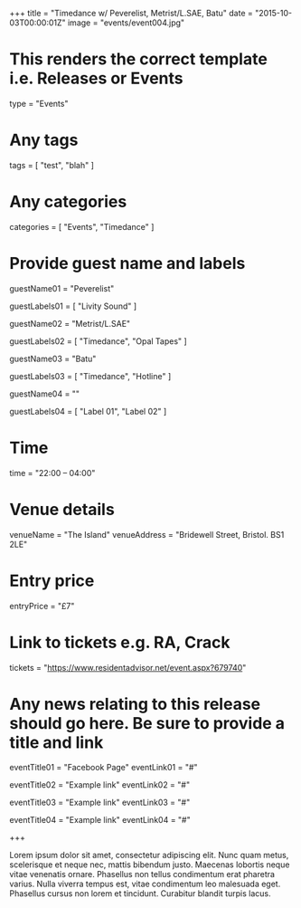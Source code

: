 +++
title = "Timedance w/ Peverelist, Metrist/L.SAE, Batu"
date = "2015-10-03T00:00:01Z"
image = "events/event004.jpg"

# This renders the correct template i.e. Releases or Events
type = "Events"

# Any tags
tags = [ 
	"test", 
	"blah" 
]

# Any categories
categories = [
  "Events",
  "Timedance"
]

# Provide guest name and labels
guestName01 = "Peverelist"

guestLabels01 = [
	"Livity Sound"
]

guestName02 = "Metrist/L.SAE"

guestLabels02 = [
	"Timedance",
	"Opal Tapes"
]

guestName03 = "Batu"

guestLabels03 = [
	"Timedance",
	"Hotline"
]

guestName04 = ""

guestLabels04 = [
	"Label 01",
	"Label 02"
]

# Time
time = "22:00 – 04:00"

# Venue details
venueName = "The Island"
venueAddress = "Bridewell Street, Bristol. BS1 2LE"

# Entry price
entryPrice = "£7"

# Link to tickets e.g. RA, Crack 
tickets = "https://www.residentadvisor.net/event.aspx?679740"

# Any news relating to this release should go here. Be sure to provide a title and link
eventTitle01 = "Facebook Page"
eventLink01 = "#"

eventTitle02 = "Example link"
eventLink02 = "#"

eventTitle03 = "Example link"
eventLink03 = "#"

eventTitle04 = "Example link"
eventLink04 = "#"


+++

<!-- Provide a summary/statement below -->
Lorem ipsum dolor sit amet, consectetur adipiscing elit. Nunc quam metus, scelerisque et neque nec, mattis bibendum justo. Maecenas lobortis neque vitae venenatis ornare. Phasellus non tellus condimentum erat pharetra varius. Nulla viverra tempus est, vitae condimentum leo malesuada eget. Phasellus cursus non lorem et tincidunt. Curabitur blandit turpis lacus.